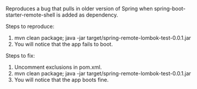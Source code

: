Reproduces a bug that pulls in older version of Spring when spring-boot-starter-remote-shell is added as dependency.

Steps to reproduce:

1. mvn clean package; java -jar target/spring-remote-lombok-test-0.0.1.jar
2. You will notice that the app fails to boot.


Steps to fix:

1. Uncomment exclusions in pom.xml.
2. mvn clean package; java -jar target/spring-remote-lombok-test-0.0.1.jar
3. You will notice that the app boots fine.

